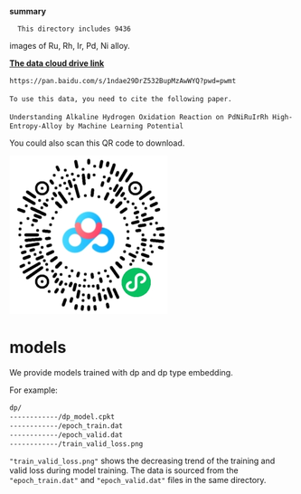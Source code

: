 **summary**

      This directory includes 9436
 images of Ru, Rh, Ir, Pd, Ni alloy. 

[**The data cloud drive link**](https://pan.baidu.com/s/1ndae29DrZ532BupMzAwWYQ?pwd=pwmt)

```
https://pan.baidu.com/s/1ndae29DrZ532BupMzAwWYQ?pwd=pwmt

To use this data, you need to cite the following paper.

Understanding Alkaline Hydrogen Oxidation Reaction on PdNiRuIrRh High-Entropy-Alloy by Machine Learning Potential

```
You could also scan this QR code to download.

   ![Alt text](alloy_rq.png)
   

# **models**

We provide models trained with dp and dp type embedding.

For example:
```
dp/
------------/dp_model.cpkt
------------/epoch_train.dat
------------/epoch_valid.dat
------------/train_valid_loss.png
```

`"train_valid_loss.png"` shows the decreasing trend of the training and valid loss during model training. The data is sourced from the `"epoch_train.dat"` and `"epoch_valid.dat"` files in the same directory.



